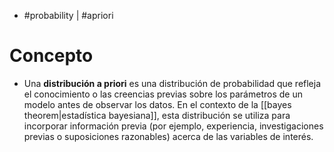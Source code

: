 - #probability | #apriori

# Concepto
- Una **distribución a priori** es una distribución de probabilidad que refleja el conocimiento o las creencias previas sobre los parámetros de un modelo antes de observar los datos. En el contexto de la [[bayes theorem|estadística bayesiana]], esta distribución se utiliza para incorporar información previa (por ejemplo, experiencia, investigaciones previas o suposiciones razonables) acerca de las variables de interés.